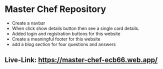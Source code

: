 #  Master Chef Repository
* Create a navbar 
* When click show details button then see a single card details.
* Added login and registration buttons for this website
* Create  a meaningful footer for this website
* add a blog section for four questions and answers

## Live-Link: https://master-chef-ecb66.web.app/